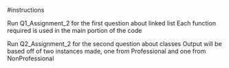 #instructions

Run Q1_Assignment_2 for the first question about linked list
Each function required is used in the main portion of the code

Run Q2_Assignment_2 for the second question about classes
Output will be based off of two instances made, one from Professional and one from NonProfessional